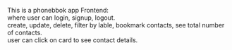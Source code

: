 This is a phonebbok app Frontend:
<br>
where user can login, signup, logout.
<br>
create, update, delete, filter by lable, bookmark contacts, see total number of contacts.
<br>
user can click on card to see contact details.
<br>
